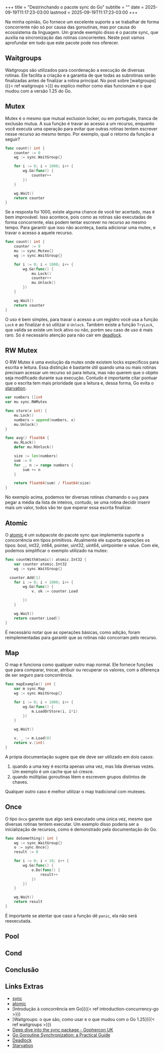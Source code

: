 +++
title = "Destrinchando o pacote sync do Go"
subtitle = ""
date = 2025-09-19T11:17:23-03:00
lastmod = 2025-09-19T11:17:23-03:00
+++ 

Na minha opinião, Go fornece um excelente suporte a se trabalhar de forma concorrente não só por causa das goroutinas, mas por causa do ecossistema da linguagem. Um grande exemplo disso é o pacote sync, que auxilia na sincronização das rotinas concorrentes. Neste post vamos aprofundar em tudo que este pacote pode nos oferecer.

## Waitgroups

Waitgroups são utilizados para coordenação a execução de diversas rotinas. Ele facilita a criação e a garantia de que todas as subrotinas serão finalizadas antes de finalizar a rotina principal. No post sobre [waitgroups]({{< ref waitgroups >}}) eu explico melhor como elas funcionam e o que mudou com a versão 1.25 do Go.

## Mutex

Mutex é o mesmo que mutual exclusion locker, ou em português, tranca de exclusão mutua. A sua função é travar ao acesso a um recurso, enquanto você executa uma operação para evitar que outras rotinas tentem escrever nesse recurso ao mesmo tempo. Por exemplo, qual o retorno da função a seguir?

```go
func count() int {
	counter := 0
	wg := sync.WaitGroup{}

	for i := 0; i < 1000; i++ {
		wg.Go(func() {
			counter++
		})
	}

	wg.Wait()
	return counter
}
```

Se a resposta foi 1000, existe alguma chance de você ter acertado, mas é bem improvável. Isso acontece, pois como as rotinas são executadas de forma concorrente, elas podem tentar escrever no recurso ao mesmo tempo. Para garantir que isso não aconteça, basta adicionar uma mutex, e travar o acesso a aquele recurso.

```go
func count() int {
	counter := 0
	mu := sync.Mutex{}
	wg := sync.WaitGroup{}

	for i := 0; i < 1000; i++ {
		wg.Go(func() {
			mu.Lock()
			counter++
			mu.Unlock()
		})
	}

	wg.Wait()
	return counter
}
```

O uso é bem simples, para travar o acesso a um registro você usa a função `Lock` e ao finalizar é só utilizar o `Unlock`. Também existe a função `TryLock`, que valida se existe um lock ativo ou não, porém seu caso de uso é mais raro. Só é necessário atenção para não cair em [deadlock](https://en.wikipedia.org/wiki/Deadlock_(computer_science)).

## RW Mutex

O RW Mutex é uma evolução da mutex onde existem locks especificos para escrita e leitura. Essa distinção é bastante útil quando uma ou mais rotinas precisam acessar um recurso só para leitura, mas não querem que o objeto seja modificado durante sua execução. Contudo é importante citar pontuar que o escrita tem mais prioridade que a leitura e, dessa forma, Go evita o [starvation](https://en.wikipedia.org/wiki/Starvation_(computer_science)).

```go
var numbers []int
var mu sync.RWMutex

func store(x int) {
	mu.Lock()
	numbers = append(numbers, x)
	mu.Unlock()
}

func avg() float64 {
	mu.RLock()
	defer mu.RUnlock()

	size := len(numbers)
	sum := 0
	for _, n := range numbers {
		sum += n
	}

	return float64(sum) / float64(size)
}
```

No exemplo acima, podemos ter diversas rotinas chamando o `avg` para pegar a média da lista de inteiros, contudo, se uma rotina decidir inserir mais um valor, todos vão ter que esperar essa escrita finalizar.

## Atomic

O [atomic](https://pkg.go.dev/sync/atomic) é um subpacote do pacote sync que implementa suporte a concorrência em tipos primitivos. Atualmente ele suporta operações os tipos: bool, int32, int64, pointer, uint32, uint64, uintpointer e value. Com ele, podemos simplificar o exemplo utilizado na mutex:

```go
func countWithAtomic() atomic.Int32 {
	var counter atomic.Int32
	wg := sync.WaitGroup{}

  counter.Add(1)
	for i := 0; i < 1000; i++ {
		wg.Go(func() {
			v, ok := counter.Load

		})
	}

	wg.Wait()
	return counter.Load()
}
```

É necessário notar que as operações básicas, como adição, foram reimplementadas para garantir que as rotinas não concorram pelo recurso.

## Map

O map é funciona como qualquer outro map normal. Ele fornece funções que para comparar, trocar, atribuir ou recuperar os valores, com a diferença de ser seguro para concorrência. 

```go
func mapExample() int {
	var m sync.Map
	wg := sync.WaitGroup{}

	for i := 0; i < 1000; i++ {
		wg.Go(func() {
			m.LoadOrStore(i, i*i)
		})
	}

	wg.Wait()

	v, _ := m.Load(0)
	return v.(int)
}
```

A própia documentação sugere que ele deve ser utilizado em dois casos:
1. quando a uma key é escrita apenas uma vez, mas lida diversas vezes. Um exemplo é um cache que só cresce. 
2. quando múltiplas goroutinas lêem e escrevem grupos distintos de chaves. 

Qualquer outro caso é melhor utilizar o map tradicional com mutexes.

## Once

O tipo `Once` garante que algo será executado uma única vez, mesmo que diversas rotinas tentem executar. Um exemplo disso poderia ser a inicialização de recursos, como é demonstrado pela documentação do Go.

```go
func doSomething() int {
	wg := sync.WaitGroup{}
	o := sync.Once{}
	result := 0

	for i := 0; i < 10; i++ {
		wg.Go(func() {
			o.Do(func() {
				result++
			})
		})
	}

	wg.Wait()
	return result
}
```

É importante se atentar que caso a função dê `panic`, ela não será reexecutada.

## Pool

## Cond

## Conclusão

## Links Extras
- [sync](https://pkg.go.dev/sync)
- [atomic](https://pkg.go.dev/sync/atomic)
- [Introdução à concorrência em Go]({{< ref introduction-concurrency-go >}})
- [Waitgroups: o que são, como usar e o que mudou com o Go 1.25]({{< ref waitgroups >}})
- [Deep dive into the sync package - Gophercon UK](https://www.youtube.com/watch?v=DOj1G7CMT-I)
- [Go Goroutine Synchronization: a Practical Guide](https://medium.com/@Realblank/go-goroutine-synchronization-a-practical-guide-49705a499fd7)
- [Deadlock](https://en.wikipedia.org/wiki/Deadlock_(computer_science))
- [Starvation](https://en.wikipedia.org/wiki/Starvation_(computer_science))
